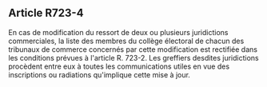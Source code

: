 Article R723-4
----
En cas de modification du ressort de deux ou plusieurs juridictions
commerciales, la liste des membres du collège électoral de chacun des tribunaux
de commerce concernés par cette modification est rectifiée dans les conditions
prévues à l'article R. 723-2. Les greffiers desdites juridictions procèdent
entre eux à toutes les communications utiles en vue des inscriptions ou
radiations qu'implique cette mise à jour.
